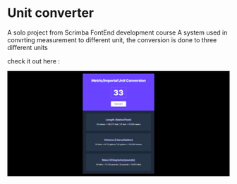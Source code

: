 # Unit converter

A solo project from Scrimba FontEnd development course
 A system used in convrting measurement to different unit, the conversion is done to three different units

 check it out here : 

 ![My Image](/images/image.png)
